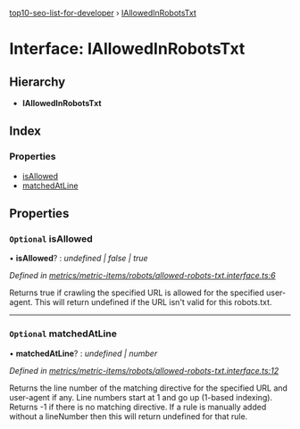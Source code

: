[top10-seo-list-for-developer](../README.md) › [IAllowedInRobotsTxt](iallowedinrobotstxt.md)

# Interface: IAllowedInRobotsTxt

## Hierarchy

* **IAllowedInRobotsTxt**

## Index

### Properties

* [isAllowed](iallowedinrobotstxt.md#optional-isallowed)
* [matchedAtLine](iallowedinrobotstxt.md#optional-matchedatline)

## Properties

### `Optional` isAllowed

• **isAllowed**? : *undefined | false | true*

*Defined in [metrics/metric-items/robots/allowed-robots-txt.interface.ts:6](https://github.com/deepcrawl/top10-seo-list-for-developer/blob/9aaba96/src/metrics/metric-items/robots/allowed-robots-txt.interface.ts#L6)*

Returns true if crawling the specified URL is allowed for the specified user-agent.
This will return undefined if the URL isn't valid for this robots.txt.

___

### `Optional` matchedAtLine

• **matchedAtLine**? : *undefined | number*

*Defined in [metrics/metric-items/robots/allowed-robots-txt.interface.ts:12](https://github.com/deepcrawl/top10-seo-list-for-developer/blob/9aaba96/src/metrics/metric-items/robots/allowed-robots-txt.interface.ts#L12)*

Returns the line number of the matching directive for the specified URL and user-agent if any.
Line numbers start at 1 and go up (1-based indexing).
Returns -1 if there is no matching directive. If a rule is manually added without a lineNumber then this will return undefined for that rule.
